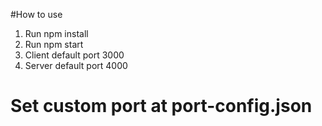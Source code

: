 #How to use
1. Run npm install
2. Run npm start
3. Client default port 3000
4. Server default port 4000
# Set custom port at port-config.json